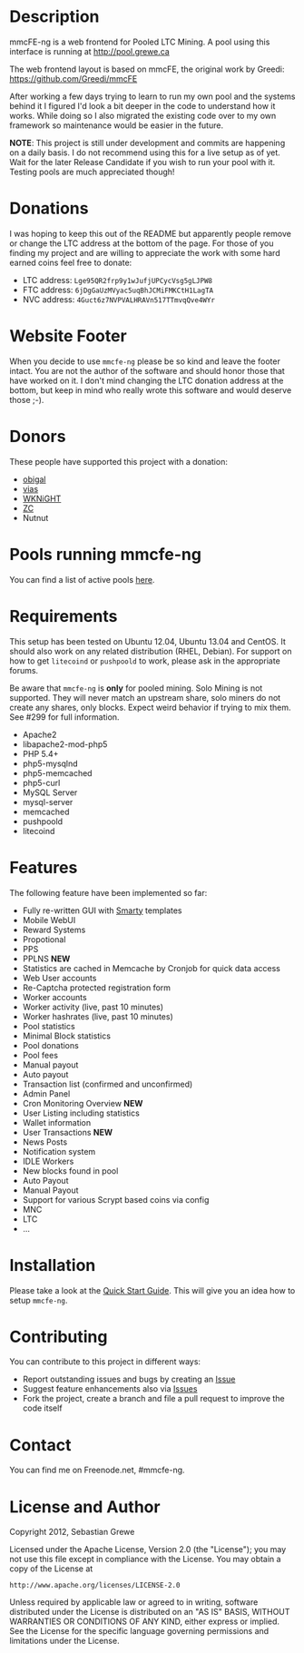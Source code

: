 Description
===========

mmcFE-ng is a web frontend for Pooled LTC Mining. A pool using this interface is running at http://pool.grewe.ca

The web frontend layout is based on mmcFE, the original work by Greedi:
https://github.com/Greedi/mmcFE

After working a few days trying to learn to run my own pool and the
systems behind it I figured I'd look a bit deeper in the code to
understand how it works. While doing so I also migrated the existing
code over to my own framework so maintenance would be easier in the
future.

**NOTE**: This project is still under development and commits are happening on a daily basis.
I do not recommend using this for a live setup as of yet. Wait for the later Release Candidate
if you wish to run your pool with it. Testing pools are much appreciated though!

Donations
=========

I was hoping to keep this out of the README but apparently people remove or change the LTC address
at the bottom of the page. For those of you finding my project and are willing to appreciate the work
with some hard earned coins feel free to donate:

* LTC address: `Lge95QR2frp9y1wJufjUPCycVsg5gLJPW8`
* FTC address: `6jDgGaUzMVyac5uqBhJCMiFMKCtH1LagTA`
* NVC address: `4Guct6z7NVPVALHRAVn517TTmvqQve4WYr`

# Website Footer

When you decide to use `mmcfe-ng` please be so kind and leave the footer intact. You are not the author of the software and should honor those that have worked on it. I don't mind changing the LTC donation address at the bottom, but keep in mind who really wrote this software and would deserve those ;-).

Donors
======

These people have supported this project with a donation:

* [obigal](https://github.com/obigal)
* [vias](https://github.com/vias79)
* [WKNiGHT](https://github.com/WKNiGHT-)
* [ZC](https://github.com/zccopwrx)
* Nutnut

Pools running mmcfe-ng
======================

You can find a list of active pools [here](POOLS.md).

Requirements
============

This setup has been tested on Ubuntu 12.04, Ubuntu 13.04 and CentOS.
It should also work on any related distribution (RHEL, Debian).
For support on how to get `litecoind` or `pushpoold` to work, please ask
in the appropriate forums.

Be aware that `mmcfe-ng` is **only** for pooled mining. Solo Mining is not
supported. They will never match an upstream share, solo miners do not create
any shares, only blocks. Expect weird behavior if trying to mix them. See #299
for full information.

* Apache2
 * libapache2-mod-php5
* PHP 5.4+
 * php5-mysqlnd
 * php5-memcached
 * php5-curl
* MySQL Server
 * mysql-server
* memcached
* pushpoold
* litecoind

Features
========

The following feature have been implemented so far:

* Fully re-written GUI with [Smarty][2] templates
* Mobile WebUI
* Reward Systems
 * Propotional
 * PPS
 * PPLNS **NEW**
* Statistics are cached in Memcache by Cronjob for quick data access
* Web User accounts
 * Re-Captcha protected registration form
* Worker accounts
 * Worker activity (live, past 10 minutes)
 * Worker hashrates (live, past 10 minutes)
* Pool statistics
* Minimal Block statistics
* Pool donations
* Pool fees
* Manual payout
* Auto payout
* Transaction list (confirmed and unconfirmed)
* Admin Panel
 * Cron Monitoring Overview **NEW**
 * User Listing including statistics
 * Wallet information
 * User Transactions **NEW**
 * News Posts
* Notification system
 * IDLE Workers
 * New blocks found in pool
 * Auto Payout
 * Manual Payout
* Support for various Scrypt based coins via config
 * MNC
 * LTC
 * ...

Installation
============

Please take a look at the [Quick Start Guide](https://github.com/TheSerapher/php-mmcfe-ng/wiki/Quick-Start-Guide). This will give you
an idea how to setup `mmcfe-ng`.

Contributing
============

You can contribute to this project in different ways:

* Report outstanding issues and bugs by creating an [Issue][1]
* Suggest feature enhancements also via [Issues][1]
* Fork the project, create a branch and file a pull request to improve the code itself

Contact
=======

You can find me on Freenode.net, #mmcfe-ng.

License and Author
==================

Copyright 2012, Sebastian Grewe

Licensed under the Apache License, Version 2.0 (the "License");
you may not use this file except in compliance with the License.
You may obtain a copy of the License at

    http://www.apache.org/licenses/LICENSE-2.0

Unless required by applicable law or agreed to in writing, software
distributed under the License is distributed on an "AS IS" BASIS,
WITHOUT WARRANTIES OR CONDITIONS OF ANY KIND, either express or implied.
See the License for the specific language governing permissions and
limitations under the License.


  [1]: https://github.com/TheSerapher/php-mmcfe-ng/issues "Issue"
  [2]: http://www.smarty.net/docs/en/ "Smarty"
